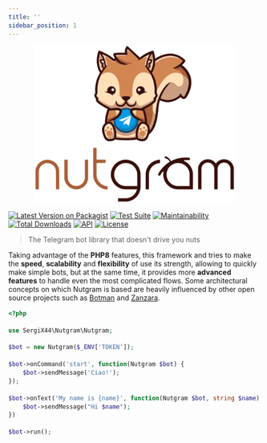 ```yaml
---
title: ''
sidebar_position: 1
---
```


<p align="center">
  <img src="/img/logo-white-border.svg" width="400px"/>


[![Latest Version on Packagist](https://img.shields.io/packagist/v/nutgram/nutgram.svg?style=flat-square)](https://packagist.org/packages/nutgram/nutgram)
[![Test Suite](https://github.com/nutgram/nutgram/actions/workflows/php.yml/badge.svg)](https://github.com/nutgram/nutgram/actions/workflows/php.yml)
[![Maintainability](https://api.codeclimate.com/v1/badges/86c4ca3dae8f64db80f7/maintainability)](https://codeclimate.com/github/nutgram/nutgram/maintainability)
[![Total Downloads](https://img.shields.io/packagist/dt/nutgram/nutgram.svg?style=flat-square)](https://packagist.org/packages/nutgram/nutgram)
[![API](https://img.shields.io/badge/Telegram%20Bot%20API-5.7%09--%20January%2031,%202022-blue.svg)](https://core.telegram.org/bots/api)
[![License](https://poser.pugx.org/nutgram/nutgram/license)](//packagist.org/packages/nutgram/nutgram)

</p>

> The Telegram bot library that doesn't drive you nuts

Taking advantage of the **PHP8** features, this framework and tries to make the **speed**, **scalability** and **flexibility** of use its strength, allowing to quickly make simple bots, but at the same time, it provides
more **advanced features** to handle even the most complicated flows. Some architectural concepts on which
Nutgram is based are heavily influenced by other open source projects such as [Botman](https://github.com/botman/botman)
and [Zanzara](https://github.com/badfarm/zanzara).

```php
<?php

use SergiX44\Nutgram\Nutgram;

$bot = new Nutgram($_ENV['TOKEN']);

$bot->onCommand('start', function(Nutgram $bot) {
    $bot->sendMessage('Ciao!');
});

$bot->onText('My name is {name}', function(Nutgram $bot, string $name) {
    $bot->sendMessage("Hi $name");
})

$bot->run();

```

